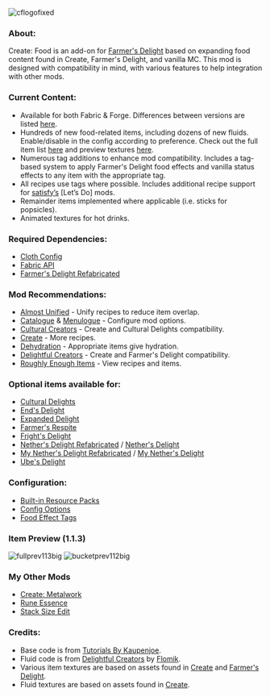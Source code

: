 ![cflogofixed](https://github.com/AverageAnime/create-food/assets/150550990/e2b1eb71-d719-4323-b4c7-e1601533ced4)

### **About:**

Create: Food is an add-on for [Farmer's Delight](https://www.curseforge.com/minecraft/mc-mods/farmers-delight-refabricated) based on expanding food content found in Create, Farmer's Delight, and vanilla MC. This mod is designed with compatibility in mind, with various features to help integration with other mods.


### **Current Content:**

* Available for both Fabric & Forge. Differences between versions are listed [here](https://github.com/AverageAnime/create-food/wiki/Fabric-&-Forge-Differences).
* Hundreds of new food-related items, including dozens of new fluids. Enable/disable in the config according to preference. Check out the full item list [here](https://github.com/AverageAnime/create-food/wiki/Item-List) and preview textures [here](https://github.com/AverageAnime/create-food/wiki/Previews).
* Numerous tag additions to enhance mod compatibility. Includes a tag-based system to apply Farmer's Delight food effects and vanilla status effects to any item with the appropriate tag.
* All recipes use tags where possible. Includes additional recipe support for [satisfy’s](https://www.curseforge.com/members/satisfy/projects) [Let’s Do] mods.
* Remainder items implemented where applicable (i.e. sticks for popsicles).
* Animated textures for hot drinks.

### **Required Dependencies:**

* [Cloth Config](https://www.curseforge.com/minecraft/mc-mods/cloth-config)
* [Fabric API](https://www.curseforge.com/minecraft/mc-mods/fabric-api)
* [Farmer's Delight Refabricated](https://www.curseforge.com/minecraft/mc-mods/farmers-delight-refabricated)


### **Mod Recommendations:**

* [Almost Unified](https://www.curseforge.com/minecraft/mc-mods/almost-unified) - Unify recipes to reduce item overlap.
* [Catalogue](https://www.curseforge.com/minecraft/mc-mods/catalogue-fabric) & [Menulogue](https://www.curseforge.com/minecraft/mc-mods/menulogue) - Configure mod options.
* [Cultural Creators](https://www.curseforge.com/minecraft/mc-mods/cultural-creators-fabric-create-and-cultural) - Create and Cultural Delights compatibility.
* [Create](https://www.curseforge.com/minecraft/mc-mods/create-fabric) - More recipes.
* [Dehydration](https://www.curseforge.com/minecraft/mc-mods/dehydration) - Appropriate items give hydration.
* [Delightful Creators](https://www.curseforge.com/minecraft/mc-mods/delightful-creators-fabric) - Create and Farmer's Delight compatibility.
* [Roughly Enough Items](https://www.curseforge.com/minecraft/mc-mods/roughly-enough-items) - View recipes and items.

### **Optional items available for:**

* [Cultural Delights](https://www.curseforge.com/minecraft/mc-mods/cultural-delights-fabric)
* [End's Delight](https://www.curseforge.com/minecraft/mc-mods/ends-delight)
* [Expanded Delight](https://www.curseforge.com/minecraft/mc-mods/expanded-delight)
* [Farmer's Respite](https://www.curseforge.com/minecraft/mc-mods/farmers-respite-fabric)
* [Fright's Delight](https://www.curseforge.com/minecraft/mc-mods/frights-delight)
* [Nether's Delight Refabricated](https://www.curseforge.com/minecraft/mc-mods/nethers-delight-refabricated) / [Nether's Delight](https://www.curseforge.com/minecraft/mc-mods/nethers-delight-fabric) 
* [My Nether's Delight Refabricated](https://www.curseforge.com/minecraft/mc-mods/my-nethers-delight-refabricated) / [My Nether's Delight](https://www.curseforge.com/minecraft/mc-mods/my-nethers-delight)
* [Ube's Delight](https://www.curseforge.com/minecraft/mc-mods/ubes-delight)

### **Configuration:**

*  [Built-in Resource Packs](https://github.com/AverageAnime/create-food/wiki/Resource-Packs)
*  [Config Options](https://github.com/AverageAnime/create-food/wiki/Config-Options)
*  [Food Effect Tags](https://github.com/AverageAnime/create-food/wiki/Food-Effect-Tags)

### **Item Preview (1.1.3)**
![fullprev113big](https://github.com/user-attachments/assets/c2bfa7b3-b330-4075-8a53-296c7252ecf1)
![bucketprev112big](https://github.com/user-attachments/assets/d9d67fc3-dfc3-4cac-8b80-25cfaf2175c4)

### **My Other Mods**

* [Create: Metalwork](https://www.curseforge.com/minecraft/mc-mods/create-metalwork-fabric)
* [Rune Essence](https://www.curseforge.com/minecraft/mc-mods/rune-essence)
* [Stack Size Edit](https://www.curseforge.com/minecraft/mc-mods/stack-size-edit-fabric)

### **Credits:**

* Base code is from [Tutorials By Kaupenjoe](https://github.com/Tutorials-By-Kaupenjoe/Fabric-Tutorial-1.20.X).
* Fluid code is from [Delightful Creators](https://www.curseforge.com/minecraft/mc-mods/delightful-creators-fabric) by [Flomik](https://www.curseforge.com/members/flomik).
* Various item textures are based on assets found in [Create](https://www.curseforge.com/minecraft/mc-mods/create-fabric) and [Farmer's Delight](https://www.curseforge.com/minecraft/mc-mods/farmers-delight-fabric).
* Fluid textures are based on assets found in [Create](https://www.curseforge.com/minecraft/mc-mods/create-fabric).